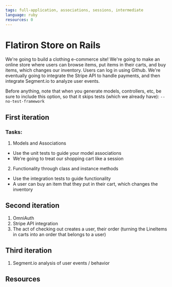 ```yaml
---
tags: full-application, associations, sessions, intermediate
language: ruby
resources: 0
---
```


# Flatiron Store on Rails

We're going to build a clothing e-commerce site! We're going to make an online store where users can browse items, put items in their carts, and buy items, which changes our inventory. Users can log in using Github. We're eventually going to integrate the Stripe API to handle payments, and then integrate Segment.io to analyze user events.

Before anything, note that when you generate models, controllers, etc, be sure to include this option, so that it skips tests (which we already have): `--no-test-framework`

## First iteration

### Tasks:

1. Models and Associations
  * Use the unit tests to guide your model associations
  * We're going to treat our shopping cart like a session

2. Functionality through class and instance methods
  * Use the integration tests to guide functionality
  * A user can buy an item that they put in their cart, which changes the inventory

## Second iteration

1. OmniAuth 
2. Stripe API integration
3. The act of checking out creates a user, their order (turning the LineItems in carts into an order that belongs to a user)

## Third iteration

1. Segment.io analysis of user events / behavior

## Resources
